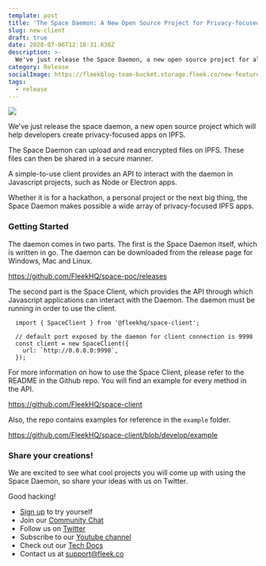 ```yaml
---
template: post
title: 'The Space Daemon: A New Open Source Project for Privacy-focused IPFS Apps'
slug: new-client
draft: true
date: 2020-07-06T12:18:31.636Z
description: >-
  We've just release the Space Daemon, a new open source project for all developers to use in their projects. Come learn how you can use it for you app!
category: Release
socialImage: https://fleekblog-team-bucket.storage.fleek.co/new-feature-pr-deploys/newFeaturePrPreviews/DeployPreview.png
tags:
  - release
---
```


![](https://fleekblog-team-bucket.storage.fleek.co/new-feature-pr-deploys/newFeaturePrPreviews/DeployPreview.png)

We've just release the space daemon, a new open source project which will help developers create privacy-focused apps on IPFS.

The Space Daemon can upload and read encrypted files on IPFS. These files can then be shared in a secure manner.

A simple-to-use client provides an API to interact with the daemon in Javascript projects, such as Node or Electron apps.

Whether it is for a hackathon, a personal project or the next big thing, the Space Daemon makes possible a wide array of privacy-focused IPFS apps.

### Getting Started

The daemon comes in two parts. The first is the Space Daemon itself, which is written in go. The daemon can be downloaded from the release page for Windows, Mac and Linux.

https://github.com/FleekHQ/space-poc/releases

The second part is the Space Client, which provides the API through which Javascript applications can interact with the Daemon. The daemon must be running in order to use the client.

```
  import { SpaceClient } from '@fleekhq/space-client';

  // default port exposed by the daemon for client connection is 9998
  const client = new SpaceClient({
    url: `http://0.0.0.0:9998`,
  });
```

For more information on how to use the Space Client, please refer to the README in the Github repo. You will find an example for every method in the API.

https://github.com/FleekHQ/space-client

Also, the repo contains examples for reference in the `example` folder.

https://github.com/FleekHQ/space-client/blob/develop/example

### Share your creations!

We are excited to see what cool projects you will come up with using the Space Daemon, so share your ideas with us on Twitter.

Good hacking!

* [Sign up](https://app.fleek.co) to try yourself
* Join our [Community Chat](https://join.slack.com/t/fleek-public/shared_invite/zt-bxna7y1d-PbVdut4rgHt5jM6Zjg9g9A)
* Follow us on [Twitter](https://twitter.com/FleekHQ)
* Subscribe to our [Youtube channel](https://www.youtube.com/channel/UCBzlwYM0JjZpjDZ52-SLUmw)
* Check out our [Tech Docs](https://docs.fleek.co/)
* Contact us at support@fleek.co 
